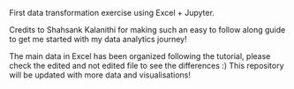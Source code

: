 First data transformation exercise using Excel + Jupyter. 

Credits to Shahsank Kalanithi for making such an easy to follow along guide to get me started with my data analytics journey!

The main data in Excel has been organized following the tutorial, please check the edited and not edited file to see the differences :) This repository will be updated with more data and visualisations!
